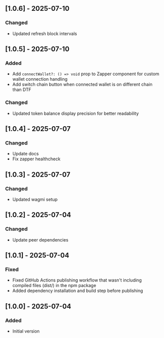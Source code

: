 ## [1.0.6] - 2025-07-10

### Changed

- Updated refresh block intervals

## [1.0.5] - 2025-07-10

### Added

- Add `connectWallet?: () => void` prop to Zapper component for custom wallet connection handling
- Add switch chain button when connected wallet is on different chain than DTF

### Changed

- Updated token balance display precision for better readability

## [1.0.4] - 2025-07-07

### Changed

- Update docs
- Fix zapper healthcheck

## [1.0.3] - 2025-07-07

### Changed

- Updated wagmi setup

## [1.0.2] - 2025-07-04

### Changed

- Update peer dependencies

## [1.0.1] - 2025-07-04

### Fixed

- Fixed GitHub Actions publishing workflow that wasn't including compiled files (dist/) in the npm package
- Added dependency installation and build step before publishing

## [1.0.0] - 2025-07-04

### Added

- Initial version
